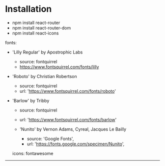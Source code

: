 # Installation

- npm install react-router
- npm install react-router-dom
- npm install react-icons

fonts:

- 'Lilly Regular' by Apostrophic Labs
  - source: fontquirrel
  - https://www.fontsquirrel.com/fonts/lilly
- 'Roboto' by Christian Robertson
  - source: fontquirrel
  - url: 'https://www.fontsquirrel.com/fonts/roboto'
- 'Barlow' by Tribby

  - source: fontquirrel
  - url: 'https://www.fontsquirrel.com/fonts/barlow'

  - 'Nunito' by Vernon Adams, Cyreal, Jacques Le Bailly
    - source: 'Google Fonts',
    - url: 'https://fonts.google.com/specimen/Nunito',

  icons: fontawesome

---
